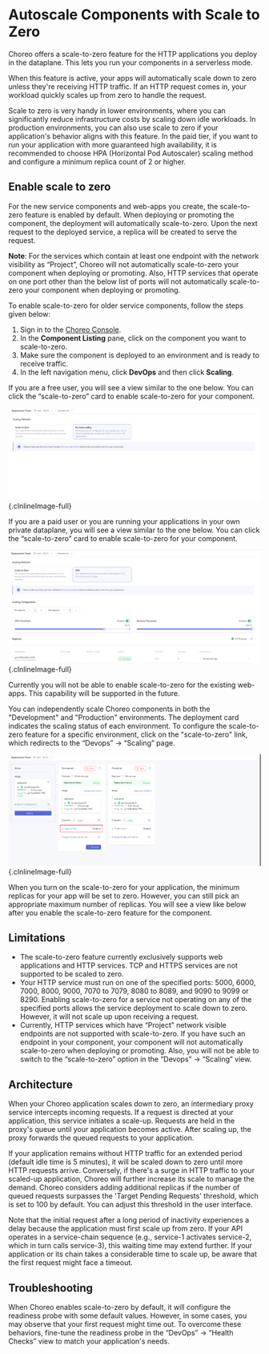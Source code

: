 # Autoscale Components with Scale to Zero

Choreo offers a scale-to-zero feature for the HTTP applications you deploy in the dataplane. This lets you run your components in a serverless mode.

When this feature is active, your apps will automatically scale down to zero unless they're receiving HTTP traffic. If an HTTP request comes in, your workload quickly scales up from zero to handle the request.

Scale to zero is very handy in lower environments, where you can significantly reduce infrastructure costs by scaling down idle workloads. In production environments, you can also use scale to zero if your application's behavior aligns with this feature. In the paid tier, if you want to run your application with more guaranteed high availability, it is recommended to choose HPA (Horizontal Pod Autoscaler) scaling method and configure a minimum replica count of 2 or higher.

## Enable scale to zero

For the new service components and web-apps you create, the scale-to-zero feature is enabled by default. When deploying or promoting the component, the deployment will automatically scale-to-zero.
Upon the next request to the deployed service, a replica will be created to serve the request.

**Note**: For the services which contain at least one endpoint with the network visibility as “Project”, Choreo will not automatically scale-to-zero your component when deploying or promoting.
Also, HTTP services that operate on one port other than the below list of ports will not automatically scale-to-zero your component when deploying or promoting.

To enable scale-to-zero for older service components, follow the steps given below:

1. Sign in to the [Choreo Console](https://console.choreo.dev/).
2. In the **Component Listing** pane, click on the component you want to scale-to-zero. 
3. Make sure the component is deployed to an environment and is ready to receive traffic.
4. In the left navigation menu, click **DevOps** and then click **Scaling**.

If you are a free user, you will see a view similar to the one below. You can click the “scale-to-zero” card to enable scale-to-zero for your component.

![Free User - Scale to Zero](../../assets/img/devops-and-ci-cd/scaling/free-user-scaling-view.png){.cInlineImage-full}

If you are a paid user or you are running your applications in your own private dataplane, you will see a view similar to the one below. You can click the “scale-to-zero” card to enable scale-to-zero for your component.

![Paid User - Scale to Zero](../../assets/img/devops-and-ci-cd/scaling/paid-user-scaling-view.png){.cInlineImage-full}

Currently you will not be able to enable scale-to-zero for the existing web-apps. This capability will be supported in the future.

You can independently scale Choreo components in both the "Development" and "Production" environments. The deployment card indicates the scaling status of each environment. To configure the scale-to-zero feature for a specific environment, click on the "scale-to-zero" link, which redirects to the “Devops” → “Scaling” page.

![Deploy View - Scale to Zero](../../assets/img/devops-and-ci-cd/scaling/scale-to-zero-in-deploy-view.png){.cInlineImage-full}

When you turn on the scale-to-zero for your application, the minimum replicas for your app will be set to zero. However, you can still pick an appropriate maximum number of replicas.
You will see a view like below after you enable the scale-to-zero feature for the component.

## Limitations

- The scale-to-zero feature currently exclusively supports web applications and HTTP services. TCP and HTTPS services are not supported to be scaled to zero.
- Your HTTP service must run on one of the specified ports: 5000, 6000, 7000, 8000, 9000, 7070 to 7079, 8080 to 8089, and 9090 to 9099 or 8290. Enabling scale-to-zero for a service not operating on any of the specified ports allows the service deployment to scale down to zero. However, it will not scale up upon receiving a request.
- Currently, HTTP services which have “Project” network visible endpoints are not supported with scale-to-zero.
  If you have such an endpoint in your component, your component will not automatically scale-to-zero when deploying or promoting. Also, you will not be able to switch to the “scale-to-zero” option in the “Devops” → “Scaling” view.

## Architecture 

When your Choreo application scales down to zero, an intermediary proxy service intercepts incoming requests. If a request is directed at your application, this service initiates a scale-up. Requests are held in the proxy's queue until your application becomes active. After scaling up, the proxy forwards the queued requests to your application.

If your application remains without HTTP traffic for an extended period (default idle time is 5 minutes), it will be scaled down to zero until more HTTP requests arrive. Conversely, if there's a surge in HTTP traffic to your scaled-up application, Choreo will further increase its scale to manage the demand. Choreo considers adding additional replicas if the number of queued requests surpasses the 'Target Pending Requests' threshold, which is set to 100 by default. You can adjust this threshold in the user interface.

Note that the initial request after a long period of inactivity experiences a delay because the application must first scale up from zero. If your API operates in a service-chain sequence (e.g., service-1 activates service-2, which in turn calls service-3), this waiting time may extend further. If your application or its chain takes a considerable time to scale up, be aware that the first request might face a timeout.

## Troubleshooting

When Choreo enables scale-to-zero by default, it will configure the readiness probe with some default values. However, in some cases, you may observe that your first request might time out. To overcome these behaviors, fine-tune the readiness probe in the “DevOps” → “Health Checks” view to match your application's needs.
